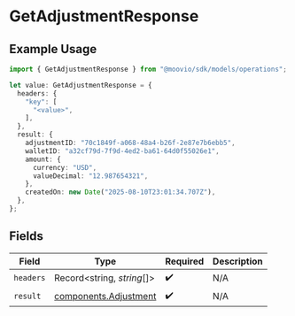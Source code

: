 # GetAdjustmentResponse

## Example Usage

```typescript
import { GetAdjustmentResponse } from "@moovio/sdk/models/operations";

let value: GetAdjustmentResponse = {
  headers: {
    "key": [
      "<value>",
    ],
  },
  result: {
    adjustmentID: "70c1849f-a068-48a4-b26f-2e87e7b6ebb5",
    walletID: "a32cf79d-7f9d-4ed2-ba61-64d0f55026e1",
    amount: {
      currency: "USD",
      valueDecimal: "12.987654321",
    },
    createdOn: new Date("2025-08-10T23:01:34.707Z"),
  },
};
```

## Fields

| Field                                                          | Type                                                           | Required                                                       | Description                                                    |
| -------------------------------------------------------------- | -------------------------------------------------------------- | -------------------------------------------------------------- | -------------------------------------------------------------- |
| `headers`                                                      | Record<string, *string*[]>                                     | :heavy_check_mark:                                             | N/A                                                            |
| `result`                                                       | [components.Adjustment](../../models/components/adjustment.md) | :heavy_check_mark:                                             | N/A                                                            |